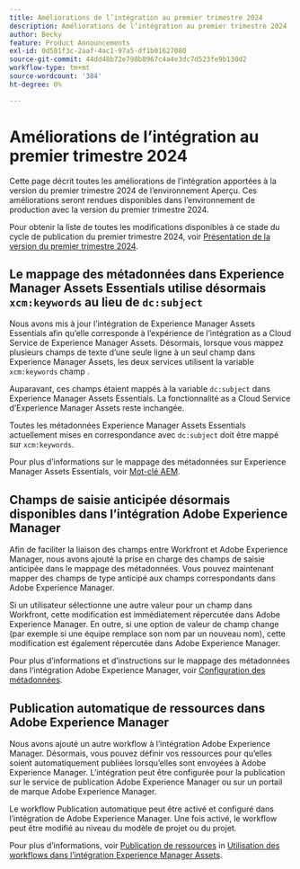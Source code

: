 ```yaml
---
title: Améliorations de l’intégration au premier trimestre 2024
description: Améliorations de l’intégration au premier trimestre 2024
author: Becky
feature: Product Announcements
exl-id: 0d581f3c-2aaf-4ac1-97a5-df1b01627080
source-git-commit: 44dd48b72e798b8967c4a4e3dc7d523fe9b130d2
workflow-type: tm+mt
source-wordcount: '384'
ht-degree: 0%

---
```


# Améliorations de l’intégration au premier trimestre 2024

Cette page décrit toutes les améliorations de l’intégration apportées à la version du premier trimestre 2024 de l’environnement Aperçu. Ces améliorations seront rendues disponibles dans l’environnement de production avec la version du premier trimestre 2024.

Pour obtenir la liste de toutes les modifications disponibles à ce stade du cycle de publication du premier trimestre 2024, voir [Présentation de la version du premier trimestre 2024](/help/quicksilver/product-announcements/product-releases/24-q1-release-activity/24-q1-release-overview.md).

## Le mappage des métadonnées dans Experience Manager Assets Essentials utilise désormais `xcm:keywords` au lieu de `dc:subject`

Nous avons mis à jour l’intégration de Experience Manager Assets Essentials afin qu’elle corresponde à l’expérience de l’intégration as a Cloud Service de Experience Manager Assets. Désormais, lorsque vous mappez plusieurs champs de texte d’une seule ligne à un seul champ dans Experience Manager Assets, les deux services utilisent la variable `xcm:keywords` champ .

Auparavant, ces champs étaient mappés à la variable `dc:subject` dans Experience Manager Assets Essentials. La fonctionnalité as a Cloud Service d’Experience Manager Assets reste inchangée.

Toutes les métadonnées Experience Manager Assets Essentials actuellement mises en correspondance avec `dc:subject` doit être mappé sur `xcm:keywords`.

Pour plus d’informations sur le mappage des métadonnées sur Experience Manager Assets Essentials, voir [Mot-clé AEM](/help/quicksilver/documents/adobe-workfront-for-experience-manager-assets-essentials/setup-asset-essentials.md#aem-keyword).

## Champs de saisie anticipée désormais disponibles dans l’intégration Adobe Experience Manager

Afin de faciliter la liaison des champs entre Workfront et Adobe Experience Manager, nous avons ajouté la prise en charge des champs de saisie anticipée dans le mappage des métadonnées. Vous pouvez maintenant mapper des champs de type anticipé aux champs correspondants dans Adobe Experience Manager.

Si un utilisateur sélectionne une autre valeur pour un champ dans Workfront, cette modification est immédiatement répercutée dans Adobe Experience Manager. En outre, si une option de valeur de champ change (par exemple si une équipe remplace son nom par un nouveau nom), cette modification est également répercutée dans Adobe Experience Manager.

Pour plus d’informations et d’instructions sur le mappage des métadonnées dans l’intégration Adobe Experience Manager, voir [Configuration des métadonnées](/help/quicksilver/administration-and-setup/configure-integrations/configure-aacs-integration.md#set-up-metadata-optional).

## Publication automatique de ressources dans Adobe Experience Manager

Nous avons ajouté un autre workflow à l’intégration Adobe Experience Manager. Désormais, vous pouvez définir vos ressources pour qu’elles soient automatiquement publiées lorsqu’elles sont envoyées à Adobe Experience Manager. L’intégration peut être configurée pour la publication sur le service de publication Adobe Experience Manager ou sur un portail de marque Adobe Experience Manager.

Le workflow Publication automatique peut être activé et configuré dans l’intégration de Adobe Experience Manager. Une fois activé, le workflow peut être modifié au niveau du modèle de projet ou du projet.

Pour plus d’informations, voir [Publication de ressources](/help/quicksilver/documents/adobe-workfront-for-experience-manager-assets-essentials/use-aem-workflows.md#publishing-assets) in [Utilisation des workflows dans l’intégration Experience Manager Assets](/help/quicksilver/documents/adobe-workfront-for-experience-manager-assets-essentials/use-aem-workflows.md).
